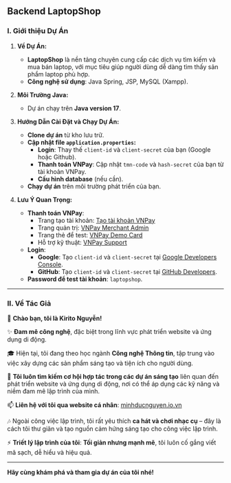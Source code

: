 ## **Backend LaptopShop**

### **I. Giới thiệu Dự Án**
1. **Về Dự Án:**
   - **LaptopShop** là nền tảng chuyên cung cấp các dịch vụ tìm kiếm và mua bán laptop, với mục tiêu giúp người dùng dễ dàng tìm thấy sản phẩm laptop phù hợp.
   - **Công nghệ sử dụng**: Java Spring, JSP, MySQL (Xampp).

2. **Môi Trường Java:**
   - Dự án chạy trên **Java version 17**.

3. **Hướng Dẫn Cài Đặt và Chạy Dự Án:**
   - **Clone dự án** từ kho lưu trữ.
   - **Cập nhật file `application.properties`:**
      - **Login**: Thay thế `client-id` và `client-secret` của bạn (Google hoặc Github).
      - **Thanh toán VNPay**: Cập nhật `tmn-code` và `hash-secret` của bạn từ tài khoản VNPay.
      - **Cấu hình database** (nếu cần).
   - **Chạy dự án** trên môi trường phát triển của bạn.

4. **Lưu Ý Quan Trọng:**
   - **Thanh toán VNPay**:
      - Trang tạo tài khoản: [Tạo tài khoản VNPay](https://sandbox.vnpayment.vn/devreg/)
      - Trang quản trị: [VNPay Merchant Admin](https://sandbox.vnpayment.vn/merchantv2/)
      - Trang thẻ để test: [VNPay Demo Card](https://sandbox.vnpayment.vn/apis/vnpay-demo/)
      - Hỗ trợ kỹ thuật: [VNPay Support](https://sandbox.vnpayment.vn/apis/contact/)
   - **Login**:
      - **Google**: Tạo `client-id` và `client-secret` tại [Google Developers Console](https://console.developers.google.com/).
      - **GitHub**: Tạo `client-id` và `client-secret` tại [GitHub Developers](https://github.com/settings/developers/).
   - **Password để test tài khoản**: `laptopshop`.

---

### **II. Về Tác Giả**
👋 **Chào bạn, tôi là Kirito Nguyễn!**

✨ **Đam mê công nghệ**, đặc biệt trong lĩnh vực phát triển website và ứng dụng di động.

🎓 Hiện tại, tôi đang theo học ngành **Công nghệ Thông tin**, tập trung vào việc xây dựng các sản phẩm sáng tạo và tiện ích cho người dùng.

💼 **Tôi luôn tìm kiếm cơ hội hợp tác trong các dự án sáng tạo** liên quan đến phát triển website và ứng dụng di động, nơi có thể áp dụng các kỹ năng và niềm đam mê lập trình của mình.

📫 **Liên hệ với tôi qua website cá nhân**: [minhducnguyen.io.vn](https://minhducnguyen.io.vn)

🎶 Ngoài công việc lập trình, tôi rất yêu thích **ca hát và chơi nhạc cụ** – đây là cách tôi thư giãn và tạo nguồn cảm hứng sáng tạo cho công việc lập trình.

⚡ **Triết lý lập trình của tôi**: **Tối giản nhưng mạnh mẽ**, tôi luôn cố gắng viết mã sạch, dễ hiểu và hiệu quả.

---

**Hãy cùng khám phá và tham gia dự án của tôi nhé!**